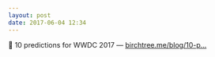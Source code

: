```yaml
---
layout: post
date: 2017-06-04 12:34
---
```

🔗 10 predictions for WWDC 2017 — [birchtree.me/blog/10-p...](https://birchtree.me/blog/10-predictions-for-wwdc-2017/)
